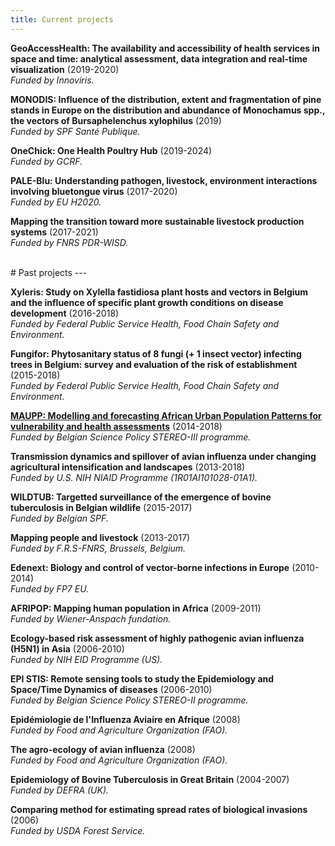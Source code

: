 ```yaml
---
title: Current projects
---
```


**GeoAccessHealth: The availability and accessibility of health services in space and time: analytical assessment, data integration and real-time visualization** (2019-2020)  
*Funded by Innoviris.*

**MONODIS: Influence of the distribution, extent and fragmentation of pine stands in Europe on the distribution and abundance of Monochamus spp., the vectors of Bursaphelenchus xylophilus** (2019)  
*Funded by SPF Santé Publique.*

**OneChick: One Health Poultry Hub** (2019-2024)  
*Funded by GCRF.*

**PALE-Blu: Understanding pathogen, livestock, environment interactions involving bluetongue virus** (2017-2020)  
*Funded by EU H2020.*

**Mapping the transition toward more sustainable livestock production systems** (2017-2021)  
*Funded by FNRS PDR-WISD.*

<br>
# Past projects
---

**Xyleris: Study on Xylella fastidiosa plant hosts and vectors in Belgium and the influence of specific plant growth conditions on disease development** (2016-2018)  
*Funded by Federal Public Service Health, Food Chain Safety and Environment.*

**Fungifor: Phytosanitary status of 8 fungi (+ 1 insect vector) infecting trees in Belgium: survey and evaluation of the risk of establishment** (2015-2018)  
*Funded by Federal Public Service Health, Food Chain Safety and Environment.*

[**MAUPP: Modelling and forecasting African Urban Population Patterns for vulnerability and health assessments**](http://maupp.ulb.ac.be/) (2014-2018)  
*Funded by Belgian Science Policy STEREO-III programme.*

**Transmission dynamics and spillover of avian influenza under changing agricultural intensification and landscapes** (2013-2018)  
*Funded by U.S. NIH NIAID Programme (1R01AI101028-01A1).*

**WILDTUB: Targetted surveillance of the emergence of bovine tuberculosis in Belgian wildlife** (2015-2017)  
*Funded by Belgian SPF.*

**Mapping people and livestock** (2013-2017)  
*Funded by F.R.S-FNRS, Brussels, Belgium.*

**Edenext: Biology and control of vector-borne infections in Europe** (2010-2014)  
*Funded by FP7 EU.*

**AFRIPOP: Mapping human population in Africa** (2009-2011)  
*Funded by Wiener-Anspach fundation.*

**Ecology-based risk assessment of highly pathogenic avian influenza (H5N1) in Asia** (2006-2010)  
*Funded by NIH EID Programme (US).*

**EPI STIS: Remote sensing tools to study the Epidemiology and Space/Time Dynamics of diseases** (2006-2010)  
*Funded by Belgian Science Policy STEREO-II programme.*

**Epidémiologie de l'Influenza Aviaire en Afrique** (2008)  
*Funded by Food and Agriculture Organization (FAO).*

**The agro-ecology of avian influenza** (2008)  
*Funded by Food and Agriculture Organization (FAO).*

**Epidemiology of Bovine Tuberculosis in Great Britain** (2004-2007)  
*Funded by DEFRA (UK).*

**Comparing method for estimating spread rates of biological invasions** (2006)  
*Funded by USDA Forest Service.*

